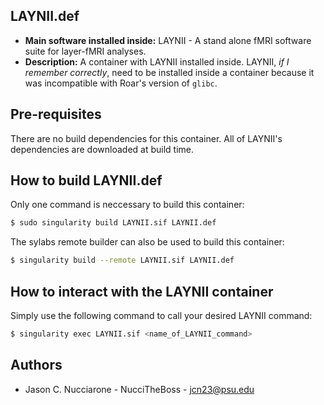 ## LAYNII.def

* **Main software installed inside:** LAYNII - A stand alone fMRI software suite for layer-fMRI analyses.
* **Description:** A container with LAYNII installed inside. LAYNII, *if I remember correctly*, need to be installed inside a container because it was incompatible with Roar's version of `glibc`.

## Pre-requisites

There are no build dependencies for this container. All of LAYNII's dependencies are downloaded at build time.

## How to build LAYNII.def

Only one command is neccessary to build this container:

```bash
$ sudo singularity build LAYNII.sif LAYNII.def
```

The sylabs remote builder can also be used to build this container:

```bash
$ singularity build --remote LAYNII.sif LAYNII.def
```

## How to interact with the LAYNII container

Simply use the following command to call your desired LAYNII command:

```bash
$ singularity exec LAYNII.sif <name_of_LAYNII_command>
```

## Authors

* Jason C. Nucciarone - NucciTheBoss - jcn23@psu.edu
